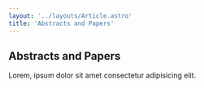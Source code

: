 ```yaml
---
layout: '../layouts/Article.astro'
title: 'Abstracts and Papers'
---
```


## Abstracts and Papers

Lorem, ipsum dolor sit amet consectetur adipisicing elit.
